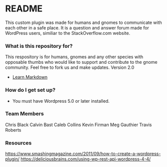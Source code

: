 # README #

This custom plugin was made for humans and gnomes to communicate with each other in a safe place. It is a question and answer forum made for WordPress users, similiar to the StackOverflow.com website. 

### What is this repository for? ###

This respository is for humans, gnomes and any other species with opposable thumbs who would like to support and contribute to the gnome community. Feel free to fork us and make updates. 
Version 2.0
* [Learn Markdown](https://bitbucket.org/tutorials/markdowndemo)

### How do I get set up? ###

* You must have Wordpress 5.0 or later installed.


### Team Members ###
Chris Black
Calvin Bast
Caleb Collins
Kevin Firman
Meg Gauthier
Travis Roberts

### Resources ###
https://www.smashingmagazine.com/2011/09/how-to-create-a-wordpress-plugin/
https://deliciousbrains.com/using-wp-rest-api-wordpress-4-4/